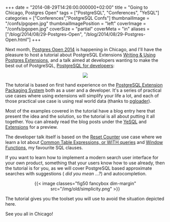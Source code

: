 +++
date = "2014-08-29T14:26:00.000000+02:00"
title = "Going to Chicago, Postgres Open"
tags = ["PostgreSQL", "Conferences", "YeSQL"]
categories = ["Conferences","PostgreSQL Confs"]
thumbnailImage = "/confs/pgopen.jpg"
thumbnailImagePosition = "left"
coverImage = "/confs/pgopen.jpg"
coverSize = "partial"
coverMeta = "in"
aliases = ["/blog/2014/08/29-Postgres-Open",
           "/blog/2014/08/29-Postgres-Open.html"]
+++

Next month, 
[Postgres Open 2014](https://postgresopen.org/2014/) is happening in Chicago, and I'll have the
pleasure to host a tutorial about PostgreSQL Extensions
[Writing & Using Postgres Extensions](https://postgresopen.org/events/schedule/pgopen2014/session/77-4-writing-using-postgres-extensions/index.html/), and a talk aimed at developers wanting
to make the best out of PostgreSQL, 
[PostgreSQL for developers](https://postgresopen.org/events/schedule/pgopen2014/session/56-postgresql-for-developers/):

<center>
<div class="figure dim-margin">
  <a href="https://postgresopen.org/2014/">
    <img src="/img/old/postgresopen.png">
  </a>
</div>
</center>

The tutorial is based on first hand experience on the
[PostgreSQL Extension Packaging System](http://www.postgresql.org/docs/current/interactive/extend-extensions.html) both as a user and a developer. It's a
series of practical use cases where using extensions will simplify your life
a lot, and each of those practical use case is using real world data (thanks
to 
[pgloader](http://pgloader.io/)).

Most of the examples covered in the tutorial have a blog entry here that
present the idea and the solution, so the tutorial is all about putting it
all together. You can already read the blog posts under the 
[YeSQL](/tags/yesql) and
[Extensions](/tags/extensions) for a preview.

The developer talk itself is based on the 
[Reset Counter](/blog/2012/10/05-reset-counter) use case where we
learn a lot about 
[Common Table Expressions, or WITH queries](http://www.postgresql.org/docs/9.3/interactive/queries-with.html) and
[Window Functions](http://tapoueh.org/blog/2013/08/20-Window-Functions), my favourite SQL clauses.

If you want to learn how to implement a modern search user interface for
your own product, something that your users know how to use already, then
the tutorial is for you, as we will cover PostgreSQL based approximate
searches with suggestions (
*did you mean ...?*) and autocompletion.

<center>
{{< image classes="fig50 fancybox dim-margin" src="/img/old/simplicity.png" >}}
</center>

The tutorial gives you the toolset you will use to avoid the situation
depicted here.

See you all in Chicago!
